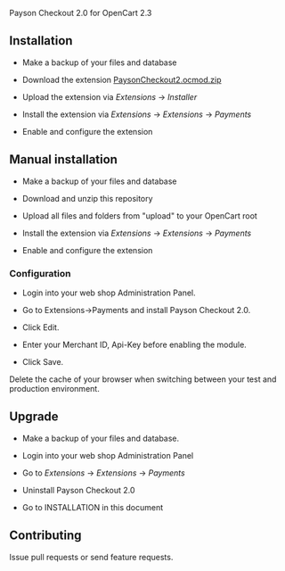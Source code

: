Payson Checkout 2.0 for OpenCart 2.3


## Installation

* Make a backup of your files and database

* Download the extension [PaysonCheckout2.ocmod.zip](https://github.com/PaysonAB/PaysonCheckout2-Opencart-2-3)

* Upload the extension via _Extensions_ -> _Installer_

* Install the extension via _Extensions_ -> _Extensions_ -> _Payments_

* Enable and configure the extension


## Manual installation

* Make a backup of your files and database

* Download and unzip this repository

* Upload all files and folders from "upload" to your OpenCart root

* Install the extension via _Extensions_ -> _Extensions_ -> _Payments_

* Enable and configure the extension


### Configuration

* Login into your web shop Administration Panel.

* Go to Extensions->Payments and install Payson Checkout 2.0. 

* Click Edit.

* Enter your Merchant ID, Api-Key before enabling the module.

* Click Save.

Delete the cache of your browser when switching between your test and production environment.

## Upgrade

* Make a backup of your files and database.

* Login into your web shop Administration Panel

* Go to _Extensions_ -> _Extensions_ -> _Payments_

* Uninstall Payson Checkout 2.0

* Go to INSTALLATION in this document


## Contributing

Issue pull requests or send feature requests.